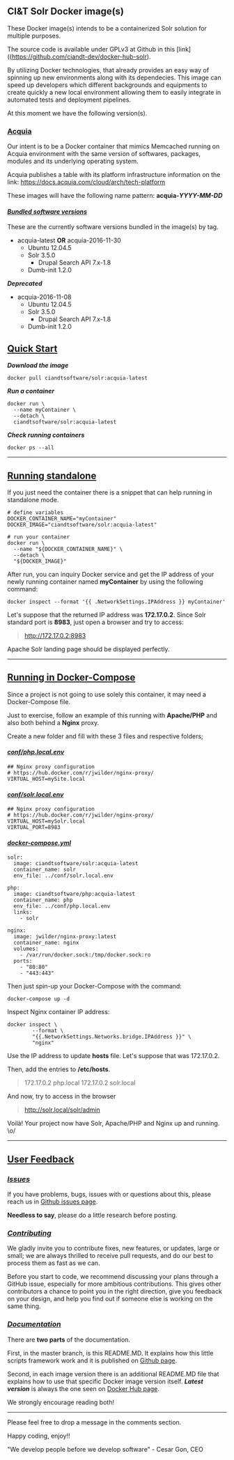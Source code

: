 ## CI&T Solr Docker image(s)

These Docker image(s) intends to be a containerized Solr solution for multiple purposes.

The source code is available under GPLv3 at Github in this [link]((https://github.com/ciandt-dev/docker-hub-solr).

By utilizing Docker technologies, that already provides an easy way of spinning up new environments along with its dependecies. This image can speed up developers which different backgrounds and equipments to create quickly a new local environment allowing them to easily integrate in automated tests and deployment pipelines.

At this moment we have the following version(s).

### [Acquia](#acquia)

Our intent is to be a Docker container that mimics Memcached running on Acquia environment with the same version of softwares, packages, modules and its underlying operating system.

Acquia publishes a table with its platform infrastructure information on the link: https://docs.acquia.com/cloud/arch/tech-platform

These images will have the following name pattern: __acquia-*YYYY-MM-DD*__

#### [*Bundled software versions*](#software-versions)

These are the currently software versions bundled in the image(s) by tag.

* acquia-latest __OR__ acquia-2016-11-30
  * Ubuntu 12.04.5
  * Solr 3.5.0
    * Drupal Search API 7.x-1.8
  * Dumb-init 1.2.0

__*Deprecated*__

* acquia-2016-11-08
  * Ubuntu 12.04.5
  * Solr 3.5.0
    * Drupal Search API 7.x-1.8
  * Dumb-init 1.2.0

## [Quick Start](#quickstart)

__*Download the image*__

```
docker pull ciandtsoftware/solr:acquia-latest
```

__*Run a container*__

```
docker run \
  --name myContainer \
  --detach \
  ciandtsoftware/solr:acquia-latest
```

__*Check running containers*__

```
docker ps --all
```

* * *

## [Running standalone](#running-standalone)

If you just need the container there is a snippet that can help running in standalone mode.

```
# define variables
DOCKER_CONTAINER_NAME="myContainer"
DOCKER_IMAGE="ciandtsoftware/solr:acquia-latest"

# run your container
docker run \
  --name "${DOCKER_CONTAINER_NAME}" \
  --detach \
  "${DOCKER_IMAGE}"
```

After run, you can inquiry Docker service and get the IP address of your newly running container named __myContainer__ by using the following command:

```
docker inspect --format '{{ .NetworkSettings.IPAddress }} myContainer'
```

Let's suppose that the returned IP address was __172.17.0.2__.
Since Solr standard port is __8983__, just open a browser and try to access:

> http://172.17.0.2:8983

Apache Solr landing page should be displayed perfectly.

* * *

## [Running in Docker-Compose](#running-docker-compose)

Since a project is not going to use solely this container, it may need a Docker-Compose file.

Just to exercise, follow an example of this running with __Apache/PHP__ and also both behind a __Nginx__ proxy.

Create a new folder and fill with these 3 files and respective folders;

#### [__*conf/php.local.env*__](#php-env)

```
## Nginx proxy configuration
# https://hub.docker.com/r/jwilder/nginx-proxy/
VIRTUAL_HOST=mySite.local
```

#### [__*conf/solr.local.env*__](#solr-env)

```
## Nginx proxy configuration
# https://hub.docker.com/r/jwilder/nginx-proxy/
VIRTUAL_HOST=mySolr.local
VIRTUAL_PORT=8983
```

#### [__*docker-compose.yml*__](#docker-compose)

```
solr:
  image: ciandtsoftware/solr:acquia-latest
  container_name: solr
  env_file: ../conf/solr.local.env

php:
  image: ciandtsoftware/php:acquia-latest
  container_name: php
  env_file: ../conf/php.local.env
  links:
    - solr

nginx:
  image: jwilder/nginx-proxy:latest
  container_name: nginx
  volumes:
    - /var/run/docker.sock:/tmp/docker.sock:ro
  ports:
    - "80:80"
    - "443:443"
```

Then just spin-up your Docker-Compose with the command:

```
docker-compose up -d
```

Inspect Nginx container IP address:

```
docker inspect \
        --format \
        "{{.NetworkSettings.Networks.bridge.IPAddress }}" \
        "nginx"
```

Use the IP address to update __hosts__ file. Let's suppose that was 172.17.0.2.

Then, add the entries to __/etc/hosts__.

> 172.17.0.2 php.local
> 172.17.0.2 solr.local

And now, try to access in the browser
> http://solr.local/solr/admin

Voilà!
Your project now have Solr, Apache/PHP and Nginx up and running.
\\o/

* * *

## [User Feedback](#user-feedback)

### [*Issues*](#issues)

If you have problems, bugs, issues with or questions about this, please reach us in [Github issues page](https://github.com/ciandt-dev/docker-hub-solr/issues).

__Needless to say__, please do a little research before posting.

### [*Contributing*](#contributing)

We gladly invite you to contribute fixes, new features, or updates, large or small; we are always thrilled to receive pull requests, and do our best to process them as fast as we can.

Before you start to code, we recommend discussing your plans through a GitHub issue, especially for more ambitious contributions. This gives other contributors a chance to point you in the right direction, give you feedback on your design, and help you find out if someone else is working on the same thing.

### [*Documentation*](#documentation)

There are __two parts__ of the documentation.

First, in the master branch, is this README.MD. It explains how this little scripts framework work and it is published on [Github page](https://github.com/ciandt-dev/docker-hub-solr).

Second, in each image version there is an additional README.MD file that explains how to use that specific Docker image version itself. __*Latest version*__ is always the one seen on [Docker Hub page](https://hub.docker.com/r/ciandtsoftware/solr).

We strongly encourage reading both!

* * *

Please feel free to drop a message in the comments section.

Happy coding, enjoy!!

"We develop people before we develop software" - Cesar Gon, CEO
